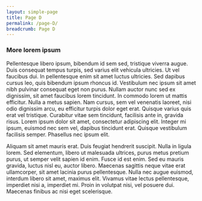 ```yaml
---
layout: simple-page
title: Page D
permalink: /page-D/
breadcrumb: Page D
---
```


### **More lorem ipsum**

Pellentesque libero ipsum, bibendum id sem sed, tristique viverra augue. Duis consequat tempus turpis, sed varius elit vehicula ultricies. Ut vel faucibus dui. In pellentesque enim sit amet luctus ultricies. Sed dapibus cursus leo, quis bibendum ipsum rhoncus id. Vestibulum nec ipsum sit amet nibh pulvinar consequat eget non purus. Nullam auctor nunc sed ex dignissim, sit amet faucibus lorem tincidunt. In commodo lorem ut mattis efficitur. Nulla a metus sapien. Nam cursus, sem vel venenatis laoreet, nisi odio dignissim arcu, eu efficitur turpis dolor eget erat. Quisque varius quis erat vel tristique. Curabitur vitae sem tincidunt, facilisis ante in, gravida risus. Lorem ipsum dolor sit amet, consectetur adipiscing elit. Integer mi ipsum, euismod nec sem vel, dapibus tincidunt erat. Quisque vestibulum facilisis semper. Phasellus nec ipsum elit.

Aliquam sit amet mauris erat. Duis feugiat hendrerit suscipit. Nulla in ligula lorem. Sed elementum, libero ut malesuada ultrices, purus metus pretium purus, ut semper velit sapien id enim. Fusce id est enim. Sed eu mauris gravida, luctus nisl eu, auctor libero. Maecenas sagittis neque vitae erat ullamcorper, sit amet lacinia purus pellentesque. Nulla nec augue euismod, interdum libero sit amet, maximus elit. Vivamus vitae lectus pellentesque, imperdiet nisi a, imperdiet mi. Proin in volutpat nisi, vel posuere dui. Maecenas finibus ac nisi eget scelerisque.
